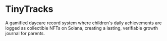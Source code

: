 # TinyTracks

A gamified daycare record system where children's daily achievements are logged as collectible NFTs on Solana, creating a lasting, verifiable growth journal for parents.

